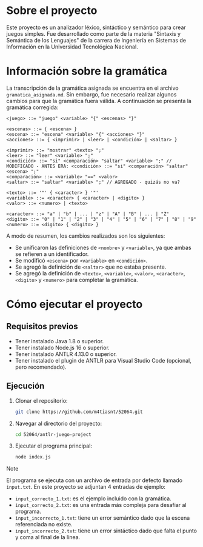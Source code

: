# Sobre el proyecto

Este proyecto es un analizador léxico, sintáctico y semántico para crear juegos simples. Fue desarrollado como parte de la materia "Sintaxis y Semántica de los Lenguajes" de la carrera de Ingeniería en Sistemas de Información en la Universidad Tecnológica Nacional.

# Información sobre la gramática

La transcripción de la gramática asignada se encuentra en el archivo `gramatica_asignada.md`. Sin embargo, fue necesario realizar algunos cambios para que la gramática fuera válida. A continuación se presenta la gramática corregida:

```
<juego> ::= "juego" <variable> "{" <escenas> "}"

<escenas> ::= { <escena> }
<escena> ::= "escena" <variable> "{" <acciones> "}"
<acciones> ::= { <imprimir> | <leer> | <condición> | <saltar> }

<imprimir> ::= "mostrar" <texto> ";"
<leer> ::= "leer" <variable> ";"
<condición> ::= "si" <comparación> "saltar" <variable> ";" // MODIFICADO - ANTES ERA: <condición> ::= "si" <comparación> "saltar" <escena> ";"
<comparación> ::= <variable> "==" <valor>
<saltar> ::= "saltar" <variable> ";" // AGREGADO - quizás no va?

<texto> ::= '"' { <caracter> } '"' 
<variable> ::= <caracter> { <caracter> | <digito> } 
<valor> ::= <numero> | <texto>

<caracter> ::= "a" | "b" | ... | "z" | "A" | "B" | ... | "Z"
<digito> ::= "0" | "1" | "2" | "3" | "4" | "5" | "6" | "7" | "8" | "9"
<numero> ::= <digito> { <digito> }

```

A modo de resumen, los cambios realizados son los siguientes:
- Se unificaron las definiciones de `<nombre>` y `<variable>`, ya que ambas se refieren a un identificador.
- Se modificó `<escena>` por `<variable>` en `<condición>`. 
- Se agregó la definición de `<saltar>` que no estaba presente.
- Se agregó la definición de `<texto>`, `<variable>`, `<valor>`, `<caracter>`, `<digito>` y `<numero>` para completar la gramática.

# Cómo ejecutar el proyecto

## Requisitos previos

- Tener instalado Java 1.8 o superior.
- Tener instalado Node.js 16 o superior.
- Tener instalado ANTLR 4.13.0 o superior.
- Tener instalado el plugin de ANTLR para Visual Studio Code (opcional, pero recomendado).

## Ejecución

1. Clonar el repositorio:
   ```bash
   git clone https://github.com/m4tiasnt/52064.git
   ```
2. Navegar al directorio del proyecto:   
   ```bash
   cd 52064/antlr-juego-project
    ```
3. Ejecutar el programa principal:
   ```bash
   node index.js
   ```

> [!NOTE]
> El programa se ejecuta con un archivo de entrada por defecto llamado `input.txt`. En este proyecto se adjuntan 4 entradas de ejemplo:
>
> - `input_correcto_1.txt`: es el ejemplo incluido con la gramática.
> - `input_correcto_2.txt`: es una entrada más compleja para desafiar al programa.
> - `input_incorrecto_1.txt`: tiene un error semántico dado que la escena referenciada no existe. 
> - `input_incorrecto_2.txt`: tiene un error sintáctico dado que falta el punto y coma al final de la línea.